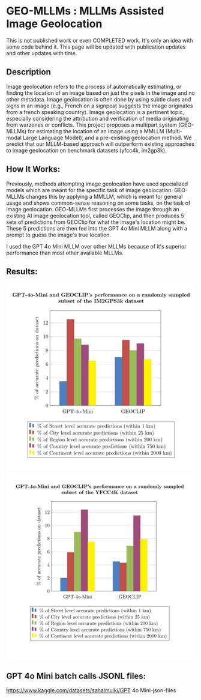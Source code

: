 # GEO-MLLMs : MLLMs Assisted Image Geolocation

This is not published work or even COMPLETED work. It's only an idea with some code behind it. This page will be updated with publication updates and other updates with time.

##  Description

Image geolocation refers to the process of automatically estimating, or finding the location of an image based on just the pixels in the image and no other metadata. Image geolocation is often done by using subtle clues and signs in an image (e.g., French on a signpost suggests the image originates from a french speaking country). Image geolocation is a pertinent topic, especially considering the attribution and verification of media originating from warzones or conflicts. This project proposes a multipart system (GEO-MLLMs) for estimating the location of an image using a MMLLM (Multi-modal Large Language Model), and a pre-existing geolocation method. We predict that our MLLM-based approach will outperform existing approaches to image geolocation on benchmark datasets (yfcc4k, im2gp3k).

## How It Works:

Previously, methods attempting image geolocation have used specialized models which are meant for the specific task of image geolocation. GEO-MLLMs changes this by applying a MMLLM, which is meant for general usage and shows common-sense reasoning on some tasks, on the task of image geolocation. GEO-MLLMs first processes the image through an existing AI image geolocation tool, called GEOClip, and then produces 5 sets of predictions from GEOClip for what the image's location might be. These 5 predictions are then fed into the GPT 4o Mini MLLM along with a prompt to guess the image's true location.

I used the GPT 4o Mini MLLM over other MLLMs because of it's superior performance than most other available MLLMs.

## Results:

<img src="https://github.com/sahal-mulki/geo-llm/blob/main/im2gps_page-02001.jpg" width="500" />

<img src="https://github.com/sahal-mulki/geo-llm/blob/main/yfcc_page-00201.jpg" width="500" />


## GPT 4o Mini batch calls JSONL files:

https://www.kaggle.com/datasets/sahalmulki/GPT 4o Mini-json-files
